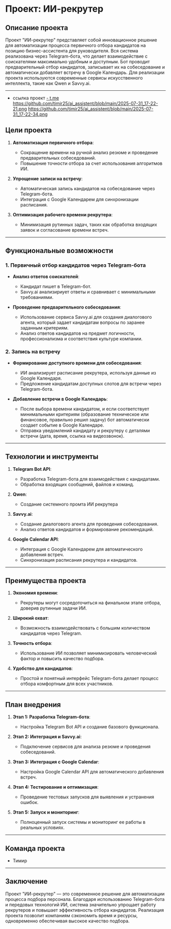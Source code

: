 # Проект: ИИ-рекрутер

## Описание проекта

Проект "ИИ-рекрутер" представляет собой инновационное решение для автоматизации процесса первичного отбора кандидатов на позицию бизнес-ассистента для руководителя. Вся система реализована через Telegram-бота, что делает взаимодействие с соискателями максимально удобным и доступным. Бот проводит предварительный отбор кандидатов, записывает их на собеседование и автоматически добавляет встречу в Google Календарь. Для реализации проекта используются современные сервисы искусственного интеллекта, такие как Qwen и Savvy.ai.

---
- ссылка проект [- t.me](https://t.me/HR_TMR_bot)
https://github.com/timir25/ai_assistent/blob/main/2025-07-31_17-22-21.png
https://github.com/timir25/ai_assistent/blob/main/2025-07-31_17-22-34.png
 
## Цели проекта

1. **Автоматизация первичного отбора**:
   - Сокращение времени на ручной анализ резюме и проведение предварительных собеседований.
   - Повышение точности отбора за счет использования алгоритмов ИИ.

2. **Упрощение записи на встречу**:
   - Автоматическая запись кандидатов на собеседование через Telegram-бота.
   - Интеграция с Google Календарем для синхронизации расписания.

3. **Оптимизация рабочего времени рекрутера**:
   - Минимизация рутинных задач, таких как обработка входящих заявок и согласование времени встреч.

---

## Функциональные возможности

### 1. Первичный отбор кандидатов через Telegram-бота
- **Анализ ответов соискателей**:
  - Кандидат пишет в Telegram-бот.
  - Savvy.ai анализириует ответы и сравнивает с минимальными требованиями.


- **Проведение предварительного собеседования**:
  - Использование сервиса Savvy.ai для создания диалогового агента, который задает кандидатам вопросы по заранее заданным критериям.
  - Анализ ответов кандидатов на предмет логичности, профессионализма и соответствия культуре компании.
  

### 2. Запись на встречу
- **Формирование доступного времени для собеседования**:
  - ИИ анализирует расписание рекрутера, используя данные из Google Календаря.
  - Предложение кандидатам доступных слотов для встречи через Telegram-бота.

- **Добавление встречи в Google Календарь**:
  - После выбора времени кандидатом, и если соответствует минимальными критериям (образование техническое или финансовое, правильно решил задачу) бот автоматически создает событие в Google Календаре.
  - Отправка уведомлений кандидату и рекрутеру с деталями встречи (дата, время, ссылка на видеозвонок).

---

## Технологии и инструменты

1. **Telegram Bot API**:
   - Разработка Telegram-бота для взаимодействия с кандидатами.
   - Обработка входящих сообщений, файлов и команд.

2. **Qwen**:
   - Создание системного промта ИИ рекрутера

3. **Savvy.ai**:
   - Создание диалогового агента для проведения собеседования.
   - Анализ ответов кандидатов и формирование рекомендаций.

4. **Google Calendar API**:
   - Интеграция с Google Календарем для автоматического добавления встреч.
   - Синхронизация расписания рекрутера и кандидатов.


---

## Преимущества проекта

1. **Экономия времени**:
   - Рекрутеры могут сосредоточиться на финальном этапе отбора, доверив рутинные задачи ИИ.

2. **Широкий охват**:
   - Возможность взаимодействовать с большим количеством кандидатов через Telegram.

3. **Точность отбора**:
   - Использование ИИ позволяет минимизировать человеческий фактор и повысить качество подбора.

4. **Удобство для кандидатов**:
   - Простой и понятный интерфейс Telegram-бота делает процесс отбора комфортным для всех участников.

---

## План внедрения

1. **Этап 1: Разработка Telegram-бота**:
   - Настройка Telegram Bot API и создание базового функционала.

2. **Этап 2: Интеграция  и Savvy.ai**:
   - Подключение сервисов для анализа резюме и проведения собеседований.

3. **Этап 3: Интеграция с Google Calendar**:
   - Настройка Google Calendar API для автоматического добавления встреч.

4. **Этап 4: Тестирование и оптимизация**:
   - Проведение тестовых запусков для выявления и устранения ошибок.

5. **Этап 5: Запуск и мониторинг**:
   - Полноценный запуск системы и мониторинг ее работы в реальных условиях.

---

## Команда проекта

- Тимир

---

## Заключение

Проект "ИИ-рекрутер" — это современное решение для автоматизации процесса подбора персонала. Благодаря использованию Telegram-бота и передовых технологий ИИ, система значительно упрощает работу рекрутеров и повышает эффективность отбора кандидатов. Реализация проекта позволит компаниям сэкономить время и ресурсы, одновременно обеспечивая высокое качество подбора.
